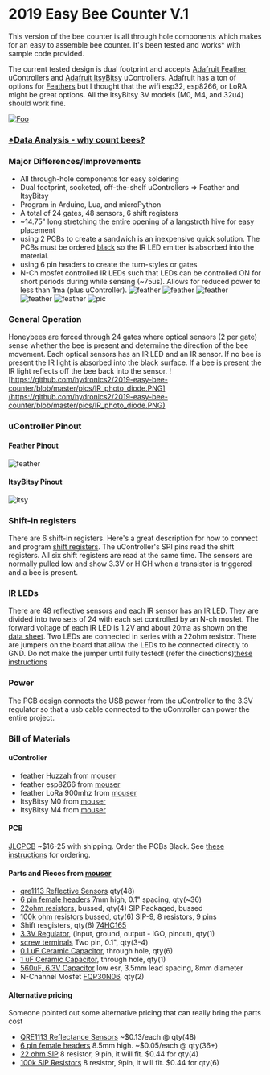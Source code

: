 # 2019 Easy Bee Counter V.1

This version of the bee counter is all through hole components which makes for an easy to assemble bee counter.  It's been tested and works* with sample code provided.

The current tested design is dual footprint and accepts [Adafruit Feather](https://www.adafruit.com/product/3405) uControllers and [Adafruit ItsyBitsy](https://www.adafruit.com/category/1008) uControllers.   Adafruit has a ton of options for [Feathers](https://www.adafruit.com/feather?gclid=CjwKCAiA__HvBRACEiwAbViuU4KmYZReV6xjxJxF3YukMTgs1Nm24d_llHE2fEjVRg_X098fisb-hBoCh80QAvD_BwE) but I thought that the wifi esp32, esp8266, or LoRA might be great options. All the ItsyBitsy 3V models (M0, M4, and 32u4) should work fine.

[![Foo](https://github.com/hydronics2/2019-easy-bee-counter/blob/master/pics/bees_flying.PNG)](https://youtu.be/SzXWWUh2k8w)


### [*Data Analysis - why count bees?](https://github.com/hydronics2/2019-easy-bee-counter/tree/master/Data)


### Major Differences/Improvements
- All through-hole components for easy soldering
- Dual footprint, socketed, off-the-shelf uControllers => Feather and ItsyBitsy
- Program in Arduino, Lua, and microPython
- A total of 24 gates, 48 sensors, 6 shift registers
- ~14.75" long stretching the entire opening of a langstroth hive for easy placement
- using 2 PCBs to create a sandwich is an inexpensive quick solution. The PCBs must be ordered [black](https://github.com/hydronics2/2019-easy-bee-counter/tree/master/instructions/ordering_instructions) so the IR LED emitter is absorbed into the material.
- using 6 pin headers to create the turn-styles or gates
- N-Ch mosfet controlled IR LEDs such that LEDs can be controlled ON for short periods during while sensing (~75us). Allows for reduced power to less than 1ma (plus uController).
![feather](https://github.com/hydronics2/2019-easy-bee-counter/blob/master/pics/gerber_feather_1.PNG)
![feather](https://github.com/hydronics2/2019-easy-bee-counter/blob/master/pics/finished.jpg)
![feather](https://github.com/hydronics2/2019-easy-bee-counter/blob/master/pics/finished2.jpg)
![feather](https://github.com/hydronics2/2019-easy-bee-counter/blob/master/pics/feather_finish.PNG)
![feather](https://github.com/hydronics2/2019-easy-bee-counter/blob/master/pics/itsy_bitsy_finish.PNG)
![pic](https://github.com/hydronics2/2019-easy-bee-counter/blob/master/pics/pcb_notes_.PNG)

### General Operation
Honeybees are forced through 24 gates where optical sensors (2 per gate) sense whether the bee is present and determine the direction of the bee movement.  Each optical sensors has an IR LED and an IR sensor. If no bee is present the IR light is absorbed into the black surface. If a bee is present the IR light reflects off the bee back into the sensor. ![https://github.com/hydronics2/2019-easy-bee-counter/blob/master/pics/IR_photo_diode.PNG](https://github.com/hydronics2/2019-easy-bee-counter/blob/master/pics/IR_photo_diode.PNG)

### uController Pinout
#### Feather Pinout
![feather](https://github.com/hydronics2/2019-easy-bee-counter/blob/master/pics/feather_pinout3.PNG)
#### ItsyBitsy Pinout
![itsy](https://github.com/hydronics2/2019-easy-bee-counter/blob/master/pics/itsy_pinout2.PNG)
### Shift-in registers
There are 6 shift-in registers. Here's a great description for how to connect and program [shift registers](http://www.gammon.com.au/forum/?id=11979).  The uController's SPI pins read the shift registers. All six shift registers are read at the same time. The sensors are normally pulled low and show 3.3V or HIGH when a transistor is triggered and a bee is present.

### IR LEDs
There are 48 reflective sensors and each IR sensor has an IR LED. They are divided into two sets of 24 with each set controlled by an N-ch mosfet.  The forward voltage of each IR LED is 1.2V and about 20ma as shown on the [data sheet](https://www.sparkfun.com/datasheets/Robotics/QR_QRE1113.GR.pdf). Two LEDs are connected in series with a 22ohm resistor. There are jumpers on the board that allow the LEDs to be connected directly to GND. Do not make the jumper until fully tested! (refer the directions)[these instructions](https://github.com/hydronics2/2019-easy-bee-counter/tree/master/instructions)

### Power
The PCB design connects the USB power from the uController to the 3.3V regulator so that a usb cable connected to the uController can power the entire project.


### Bill of Materials
#### uController
- feather Huzzah from [mouser](https://www.mouser.com/ProductDetail/485-3591)
- feather esp8266 from [mouser](https://www.mouser.com/ProductDetail/485-2821)
- feather LoRa 900mhz from [mouser](https://www.mouser.com/ProductDetail/485-3178)
- ItsyBitsy M0 from [mouser](https://www.mouser.com/ProductDetail/485-3727)
- ItsyBitsy M4 from [mouser](https://www.mouser.com/ProductDetail/485-3800)
#### PCB
[JLCPCB](https://jlcpcb.com/quote#/) ~$16-25 with shipping. Order the PCBs Black. See [these instructions](https://github.com/hydronics2/2019-easy-bee-counter/tree/master/instructions/ordering_instructions) for ordering.
#### Parts and Pieces from [mouser](https://www.mouser.com/ProjectManager/ProjectDetail.aspx?AccessID=054286973a)
- [qre1113 Reflective Sensors](https://www.mouser.com/ProductDetail/512-QRE1113f) qty(48)
- [6 pin female headers](https://www.mouser.com/ProductDetail/437-8018700610001101) 7mm high, 0.1" spacing, qty(~36)
- [22ohm resistors](https://www.mouser.com/ProductDetail/Xicon/266-22-RC?qs=sGAEpiMZZMvrmc6UYKmaNXFefT4dxyTCwtpTxTI0yoo%3D), bussed, qty(4)
SIP Packaged, bussed
- [100k ohm resistors](https://www.mouser.com/ProductDetail/IRC-TT-Electronics/L091S104LF?qs=sGAEpiMZZMvrmc6UYKmaNdnTrsZX%2FuSiyGduauH5Qpc%3D) bussed, qty(6)
SIP-9, 8 resistors, 9 pins
- Shift resgisters, qty(6)
[74HC165](https://www.mouser.com/ProductDetail/595-CD74HC165E)
- [3.3V Regulator](https://www.mouser.com/ProductDetail/Microchip-Technology/MCP1826S-3302E-AB?qs=sGAEpiMZZMsGz1a6aV8DcJ7KfjtCj7Xd5CqQpyOghgk%3D), (input, ground, output - IGO, pinout), qty(1)
- [screw terminals](https://www.mouser.com/ProductDetail/490-TB006-508-02BE) Two pin, 0.1", qty(3-4)
- [0.1 uF Ceramic Capacitor](https://www.mouser.com/ProductDetail/594-K104K15X7RF53H5), through hole, qty(6)
- [1 uF Ceramic Capacitor](https://www.mouser.com/ProductDetail/594-K105Z20Y5VF5TL2), through hole, qty(1)
- [560uF, 6.3V Capacitor](https://www.mouser.com/ProductDetail/661-APSC6R3L561MH08S)
low esr, 3.5mm lead spacing, 8mm diameter
- N-Channel Mosfet [FQP30N06](https://www.mouser.com/ProductDetail/512-FQP30N06L), qty(2)

#### Alternative pricing
Someone pointed out some alternative pricing that can really bring the parts cost
- [QRE1113 Reflectance Sensors](https://lcsc.com/product-detail/Photo-Interrupter_Everlight-Elec-ITR8307_C63451.html) ~$0.13/each @ qty(48)
- [6 pin female headers](https://lcsc.com/product-detail/Pin-Header-Female-Header_BOOMELE-Boom-Precision-Elec-C40877_C40877.html) 8.5mm high. ~$0.05/each @ qty(36+)
- [22 ohm SIP](https://lcsc.com/product-detail/Resistor-Networks-Arrays_FH-Guangdong-Fenghua-Advanced-Tech-A09-220JP_C9105.html) 8 resistor, 9 pin, it will fit. $0.44 for qty(4)
- [100k SIP Resistors](https://lcsc.com/product-detail/Resistor-Networks-Arrays_FH-Guangdong-Fenghua-Advanced-Tech-A09-104JP_C9108.html) 8 resistor, 9pin, it will fit. $0.44 for qty(6)
